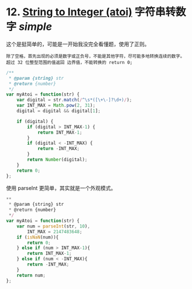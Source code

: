 
# 12. [String to Integer (atoi)](stringToInteger.md) 字符串转数字 _simple_

这个是挺简单的，可能是一开始我没完全看懂题，使用了正则。

```
除了空格，首先出现的必须是数字或正负号，不能是其他字符，尽可能多地转换连续的数字。
超过 32 位整型范围的值返回 边界值，不能转换的 return 0;
```

```js
/**
 * @param {string} str
 * @return {number}
 */
var myAtoi = function(str) {
    var digital = str.match(/^\s*([\+\-]?\d+)/);
    var INT_MAX = Math.pow(2, 31);
    digital = digital && digital[1];

    if (digital) {
        if (digital > INT_MAX-1) {
            return INT_MAX-1;
        }
        if (digital < -INT_MAX) {
            return -INT_MAX;
        }
        return Number(digital);
    }
    return 0;
};
```

使用 parseInt 更简单，其实就是一个外观模式。

```js
**
 * @param {string} str
 * @return {number}
 */
var myAtoi = function(str) {
    var num = parseInt(str, 10),
        INT_MAX = 2147483648;
    if (isNaN(num)){
        return 0;
    } else if (num > INT_MAX-1){
        return INT_MAX-1;
    } else if (num < -INT_MAX){
        return -INT_MAX;
    }
    return num;
};
```
